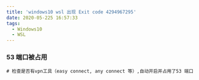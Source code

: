 ```yaml
---
title: 'windows10 wsl 出现 Exit code 4294967295'
date: 2020-05-225 16:57:33
tags: 
  - Windows10
  - WSL
---
```


###  53 端口被占用

```shell
# 检查是否有vpn工具（easy connect, any connect 等）,自动开启并占用了53 端口
```

